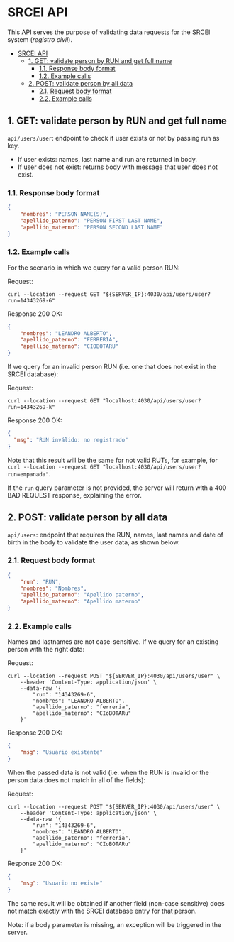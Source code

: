# SRCEI API

This API serves the purpose of validating data requests for the SRCEI system (*registro civil*).

- [SRCEI API](#srcei-api)
  - [1. GET: validate person by RUN and get full name](#1-get-validate-person-by-run-and-get-full-name)
    - [1.1. Response body format](#11-response-body-format)
    - [1.2. Example calls](#12-example-calls)
  - [2. POST: validate person by all data](#2-post-validate-person-by-all-data)
    - [2.1. Request body format](#21-request-body-format)
    - [2.2. Example calls](#22-example-calls)

<!-- simpleCheck -->

## 1. GET: validate person by RUN and get full name

`api/users/user`: endpoint to check if user exists or not by passing run as key.

- If user exists: names, last name and run are returned in body.
- If user does not exist: returns body with message that user does not exist.

### 1.1. Response body format

```json
{
    "nombres": "PERSON NAME(S)",
    "apellido_paterno": "PERSON FIRST LAST NAME",
    "apellido_materno": "PERSON SECOND LAST NAME"
}
```

### 1.2. Example calls

For the scenario in which we query for a valid person RUN:

Request:

```shell
curl --location --request GET "${SERVER_IP}:4030/api/users/user?run=14343269-6"
```

Response 200 OK:

```json
{
    "nombres": "LEANDRO ALBERTO",
    "apellido_paterno": "FERRERIA",
    "apellido_materno": "CIOBOTARU"
}
```

If we query for an invalid person RUN (i.e. one that does not exist in the SRCEI database):

Request:

```shell
curl --location --request GET "localhost:4030/api/users/user?run=14343269-k"
```

Response 200 OK:

```json
{
  "msg": "RUN inválido: no registrado"
}
```

Note that this result will be the same for not valid RUTs, for example, for `curl --location --request GET "localhost:4030/api/users/user?run=empanada"`.

If the `run` query parameter is not provided, the server will return with a 400 BAD REQUEST response, explaining the error.

<!-- strictCheck -->

## 2. POST: validate person by all data

`api/users`: endpoint that requires the RUN, names, last names and date of birth in the body to validate the user data, as shown below.

### 2.1. Request body format

```json
{
    "run": "RUN",
    "nombres": "Nombres",
    "apellido_paterno": "Apellido paterno",
    "apellido_materno": "Apellido materno"
}
```

### 2.2. Example calls

Names and lastnames are not case-sensitive. If we query for an existing person with the right data:

Request:

```shell
curl --location --request POST "${SERVER_IP}:4030/api/users/user" \
    --header 'Content-Type: application/json' \
    --data-raw '{
        "run": "14343269-6",
        "nombres": "LEANDRO ALBERTO",
        "apellido_paterno": "ferreria",
        "apellido_materno": "CIoBOTARu"
    }'
```

Response 200 OK:

```json
{
    "msg": "Usuario existente"
}
```

When the passed data is not valid (i.e. when the RUN is invalid or the person data does not match in all of the fields):

Request:

```shell
curl --location --request POST "${SERVER_IP}:4030/api/users/user" \
    --header 'Content-Type: application/json' \
    --data-raw '{
        "run": "14343269-6",
        "nombres": "LEANDRO ALBERTO",
        "apellido_paterno": "ferreria",
        "apellido_materno": "CIoBOTARu"
    }'
```

Response 200 OK:

```json
{
    "msg": "Usuario no existe"
}
```

The same result will be obtained if another field (non-case sensitive) does not match exactly with the SRCEI database entry for that person.

Note: if a body parameter is missing, an exception will be triggered in the server.
